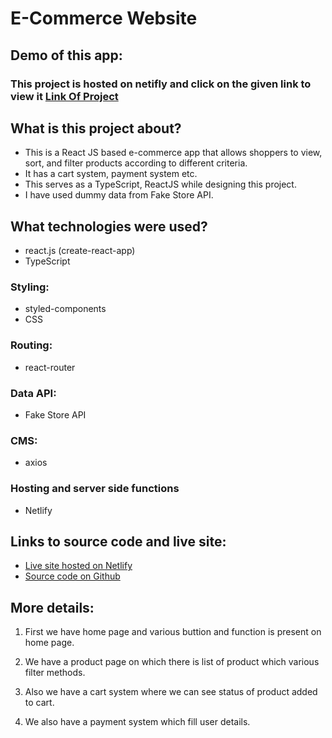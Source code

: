 # E-Commerce Website

## Demo of this app:


### This project is hosted on netifly and click on the given link to view it [Link Of Project](https://lucent-semolina-3b2012.netlify.app/)

## What is this project about?

- This is a React JS based e-commerce app that allows shoppers to view, sort, and filter products according to different criteria.
- It has a cart system, payment system etc.
- This serves as a TypeScript, ReactJS while designing this project.
- I have used dummy data from Fake Store API.

## What technologies were used?

- react.js (create-react-app)
- TypeScript

### Styling:

- styled-components
- CSS

### Routing:

- react-router

### Data API:

- Fake Store API

### CMS:

- axios

### Hosting and server side functions

- Netlify

## Links to source code and live site:

- [Live site hosted on Netlify](https://lucent-semolina-3b2012.netlify.app/)
- [Source code on Github](https://github.com/Shikharmall/e-commerce)

## More details:

1. First we have home page and various buttion and function is present on home page.

2. We have a product page on which there is list of product which various filter methods.

3. Also we have a cart system where we can see status of product added to cart.

4. We also have a payment system which fill user details.





